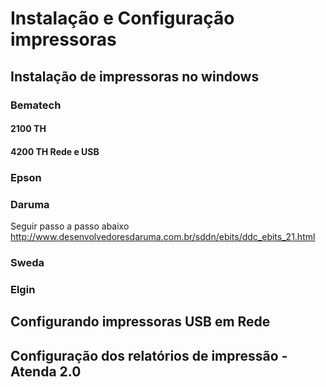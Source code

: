 <!-- TITLE: Impressoras -->
<!-- SUBTITLE: Instalação e Configuração de Impressoras -->

# **Instalação e Configuração impressoras**
## Instalação de impressoras no windows

### **Bematech**
#### 2100 TH
#### 4200 TH Rede e USB

### **Epson**

### **Daruma**
Seguir passo a passo abaixo
http://www.desenvolvedoresdaruma.com.br/sddn/ebits/ddc_ebits_21.html

### **Sweda**

### **Elgin**

## Configurando impressoras USB em Rede

## Configuração dos relatórios de impressão - Atenda 2.0

